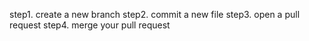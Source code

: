 step1. create a new branch
step2. commit a new file
step3. open a pull request
step4. merge your pull request
